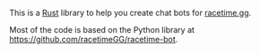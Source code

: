 This is a [Rust](https://rust-lang.org/) library to help you create chat bots for [racetime.gg](https://racetime.gg/).

Most of the code is based on the Python library at <https://github.com/racetimeGG/racetime-bot>.
